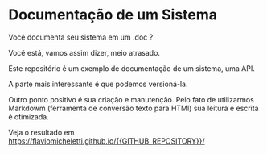 # Documentação de um Sistema

Você documenta seu sistema em um .doc ?

Você está, vamos assim dizer, meio atrasado.

Este repositório é um exemplo de documentação de um sistema, uma API.

A parte mais interessante é que podemos versioná-la.

Outro ponto positivo é sua criação e manutenção. Pelo fato de utilizarmos Markdowm
(ferramenta de conversão texto para HTMl) sua leitura e escrita é otimizada.

Veja o resultado em https://flaviomicheletti.github.io/{{GITHUB_REPOSITORY}}/
